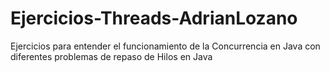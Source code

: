 # Ejercicios-Threads-AdrianLozano
Ejercicios para entender el funcionamiento de la Concurrencia en Java con diferentes problemas de repaso de Hilos en Java
